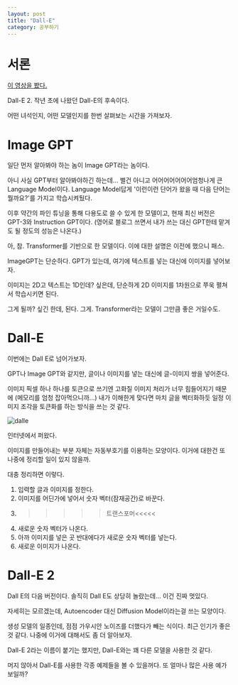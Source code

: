 ```yaml
---
layout: post
title: "Dall-E"
category: 공부하기
---
```


# 서론

[이 영상을 봤다.](https://www.youtube.com/watch?v=qTgPSKKjfVg)

Dall-E 2. 작년 초에 나왔던 Dall-E의 후속이다.

어떤 녀석인지, 어떤 모델인지를 한번 살펴보는 시간을 가져보자.

# Image GPT

일단 먼저 알아봐야 하는 놈이 Image GPT라는 놈이다.

아니 사실 GPT부터 알아봐야하긴 하는데... 별건 아니고 어어어어어어어엄청나게 큰 Language Model이다. Language Model답게 '이런이런 단어가 왔을 때 다음 단어는 뭘까요?'를 가지고 학습시켜뒀다.

이후 약간의 파인 튜닝을 통해 다용도로 쓸 수 있게 한 모델이고, 현재 최신 버전은 GPT-3와 Instruction GPT이다. (영어로 블로그 쓰면서 내가 쓰는 대신 GPT한테 맡겨도 될 정도의 성능은 나온다.)

아, 참. Transformer를 기반으로 한 모델이다. 이에 대한 설명은 이전에 했으니 패스.

ImageGPT는 단순하다. GPT가 있는데, 여기에 텍스트를 넣는 대신에 이미지를 넣어보자.

이미지는 2D고 텍스트는 1D인데? 싶은데, 단순하게 2D 이미지를 1차원으로 쭈욱 펼쳐서 학습시키면 된다.

그게 될까? 싶긴 한데, 된다. 그게. Transformer라는 모델이 그만큼 좋은 거일수도.

# Dall-E

이번에는 Dall E로 넘어가보자.

GPT나 Image GPT와 같지만, 글이나 이미지를 넣는 대신에 글-이미지 쌍을 넣어준다.

이미지 픽셀 하나 하나를 토큰으로 쓰기엔 고화질 이미지 처리가 너무 힘들어지기 때문에 (메모리를 엄청 잡아먹으니까...) 내가 이해한게 맞다면 마치 글을 벡터화하듯 일정 이미지 조각을 토큰화를 하는 방식을 쓰는 것 같다.

![dalle](https://3033184753-files.gitbook.io/~/files/v0/b/gitbook-legacy-files/o/assets%2F-MM9anUwG1_XXIkWZ5fh%2F-M_JqJ8UEcXZBRv2u5Ux%2F-M_KGXad1LrpN655J7LR%2Fdalle-1.png?alt=media&token=f3fd41ea-0031-4e0a-b741-59156e92621d)

인터넷에서 퍼왔다.

이미지를 만들어내는 부분 자체는 자동부호기를 이용하는 모양이다. 이거에 대한건 또 나중에 정리할 일이 있지 않을까.

대충 정리하면 이렇다.

1. 입력할 글과 이미지를 정한다.
2. 이미지를 어딘가에 넣어서 숫자 벡터(잠재공간)로 바꾼다.
3. >>>>>트랜스포머<<<<<
4. 새로운 숫자 벡터가 나온다.
5. 아까 이미지를 넣은 곳 반대에다가 새로운 숫자 벡터를 넣는다.
6. 새로운 이미지가 나온다.

# Dall-E 2

Dall E의 다음 버전이다. 솔직히 Dall E도 상당히 놀랐는데... 이건 진짜 멋있다.

자세히는 모르겠는데, Autoencoder 대신 Diffusion Model이라는걸 쓰는 모양이다.

생성 모델의 일종인데, 점점 가우시안 노이즈를 더했다가 빼는 식이다. 최근 인기가 좋은 것 같다. 나중에 이거에 대해서도 좀 더 알아보자.

Dall-E 2라는 이름이 붙기는 했지만, Dall-E와는 꽤 다른 모델을 사용한 것 같다.

머지 않아서 Dall-E를 사용한 각종 예제들을 볼 수 있을꺼다. 또 얼마나 많은 사용 예가 보일까?

